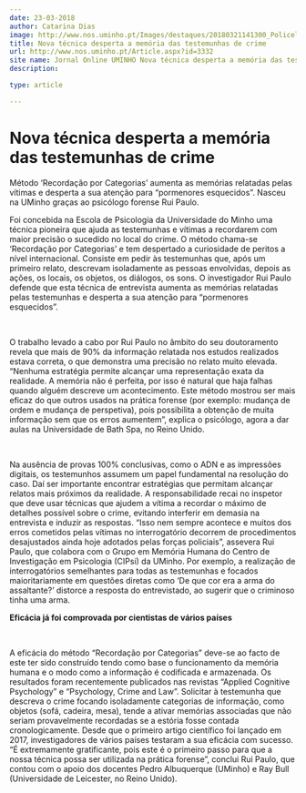 ```yaml
---
date: 23-03-2018
author: Catarina Dias
image: http://www.nos.uminho.pt/Images/destaques/20180321141300_Policeline.jpg
title: Nova técnica desperta a memória das testemunhas de crime
url: http://www.nos.uminho.pt/Article.aspx?id=3332
site name: Jornal Online UMINHO Nova técnica desperta a memória das testemunhas de crime
description: 

type: article

---
```

# Nova técnica desperta a memória das testemunhas de crime


  

Método ‘Recordação por Categorias’ aumenta as memórias relatadas pelas vítimas e desperta a sua atenção para “pormenores esquecidos”. Nasceu na UMinho graças ao psicólogo forense Rui Paulo.

Foi concebida na Escola de Psicologia da Universidade do Minho uma técnica pioneira que ajuda as testemunhas e vítimas a recordarem com maior precisão o sucedido no local do crime. O método chama-se ‘Recordação por Categorias’ e tem despertado a curiosidade de peritos a nível internacional. Consiste em pedir às testemunhas que, após um primeiro relato, descrevam isoladamente as pessoas envolvidas, depois as ações, os locais, os objetos, os diálogos, os sons. O investigador Rui Paulo defende que esta técnica de entrevista aumenta as memórias relatadas pelas testemunhas e desperta a sua atenção para “pormenores esquecidos”.

 

O trabalho levado a cabo por Rui Paulo no âmbito do seu doutoramento revela que mais de 90% da informação relatada nos estudos realizados estava correta, o que demonstra uma precisão no relato muito elevada. “Nenhuma estratégia permite alcançar uma representação exata da realidade. A memória não é perfeita, por isso é natural que haja falhas quando alguém descreve um acontecimento. Este método mostrou ser mais eficaz do que outros usados na prática forense (por exemplo: mudança de ordem e mudança de perspetiva), pois possibilita a obtenção de muita informação sem que os erros aumentem”, explica o psicólogo, agora a dar aulas na Universidade de Bath Spa, no Reino Unido. 

 

Na ausência de provas 100% conclusivas, como o ADN e as impressões digitais, os testemunhos assumem um papel fundamental na resolução do caso. Daí ser importante encontrar estratégias que permitam alcançar relatos mais próximos da realidade. A responsabilidade recai no inspetor que deve usar técnicas que ajudem a vítima a recordar o máximo de detalhes possível sobre o crime, evitando interferir em demasia na entrevista e induzir as respostas. “Isso nem sempre acontece e muitos dos erros cometidos pelas vítimas no interrogatório decorrem de procedimentos desajustados ainda hoje adotados pelas forças policiais”, assevera Rui Paulo, que colabora com o Grupo em Memória Humana do Centro de Investigação em Psicologia (CIPsi) da UMinho. Por exemplo, a realização de interrogatórios semelhantes para todas as testemunhas e focados maioritariamente em questões diretas como ‘De que cor era a arma do assaltante?’ distorce a resposta do entrevistado, ao sugerir que o criminoso tinha uma arma.

**Eficácia já foi comprovada por cientistas de vários países** 

 

A eficácia do método “Recordação por Categorias” deve-se ao facto de este ter sido construído tendo como base o funcionamento da memória humana e o modo como a informação é codificada e armazenada. Os resultados foram recentemente publicados nas revistas “Applied Cognitive Psychology” e “Psychology, Crime and Law”. Solicitar à testemunha que descreva o crime focando isoladamente categorias de informação, como objetos (sofá, cadeira, mesa), tende a ativar memórias associadas que não seriam provavelmente recordadas se a estória fosse contada cronologicamente. Desde que o primeiro artigo científico foi lançado em 2017, investigadores de vários países testaram a sua eficácia com sucesso. “É extremamente gratificante, pois este é o primeiro passo para que a nossa técnica possa ser utilizada na prática forense”, conclui Rui Paulo, que contou com o apoio dos docentes Pedro Albuquerque (UMinho) e Ray Bull (Universidade de Leicester, no Reino Unido).
 

 

